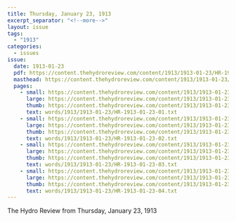 ```yaml
---
title: Thursday, January 23, 1913
excerpt_separator: "<!--more-->"
layout: issue
tags:
  - "1913"
categories:
  - issues
issue:
  date: 1913-01-23
  pdf: https://content.thehydroreview.com/content/1913/1913-01-23/HR-1913-01-23.pdf
  masthead: https://content.thehydroreview.com/content/1913/1913-01-23/masthead/HR-1913-01-23.jpg
  pages:
    - small: https://content.thehydroreview.com/content/1913/1913-01-23/small/HR-1913-01-23-01.jpg
      large: https://content.thehydroreview.com/content/1913/1913-01-23/large/HR-1913-01-23-01.jpg
      thumb: https://content.thehydroreview.com/content/1913/1913-01-23/thumbnails/HR-1913-01-23-01.jpg
      text: words/1913/1913-01-23/HR-1913-01-23-01.txt
    - small: https://content.thehydroreview.com/content/1913/1913-01-23/small/HR-1913-01-23-02.jpg
      large: https://content.thehydroreview.com/content/1913/1913-01-23/large/HR-1913-01-23-02.jpg
      thumb: https://content.thehydroreview.com/content/1913/1913-01-23/thumbnails/HR-1913-01-23-02.jpg
      text: words/1913/1913-01-23/HR-1913-01-23-02.txt
    - small: https://content.thehydroreview.com/content/1913/1913-01-23/small/HR-1913-01-23-03.jpg
      large: https://content.thehydroreview.com/content/1913/1913-01-23/large/HR-1913-01-23-03.jpg
      thumb: https://content.thehydroreview.com/content/1913/1913-01-23/thumbnails/HR-1913-01-23-03.jpg
      text: words/1913/1913-01-23/HR-1913-01-23-03.txt
    - small: https://content.thehydroreview.com/content/1913/1913-01-23/small/HR-1913-01-23-04.jpg
      large: https://content.thehydroreview.com/content/1913/1913-01-23/large/HR-1913-01-23-04.jpg
      thumb: https://content.thehydroreview.com/content/1913/1913-01-23/thumbnails/HR-1913-01-23-04.jpg
      text: words/1913/1913-01-23/HR-1913-01-23-04.txt
---
```


The Hydro Review from Thursday, January 23, 1913

<!--more-->

